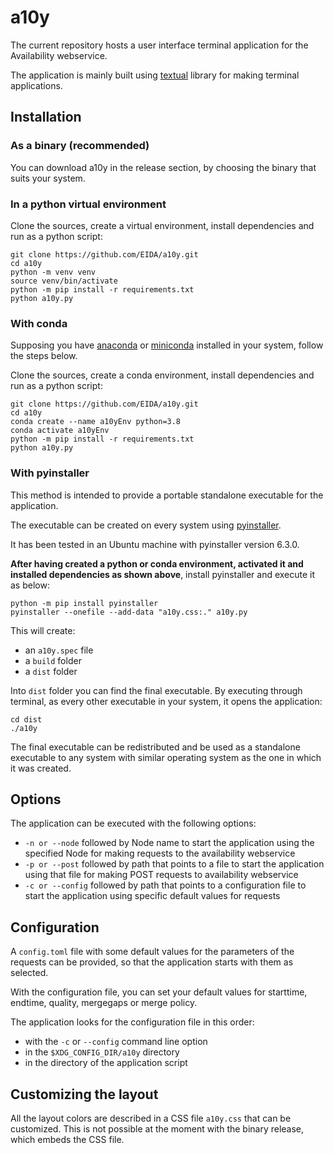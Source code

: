 # a10y

The current repository hosts a user interface terminal application for the Availability webservice.

The application is mainly built using [textual](https://textual.textualize.io/) library for making terminal applications.


## Installation

### As a binary (recommended)

You can download a10y in the release section, by choosing the binary that suits your system.

### In a python virtual environment

Clone the sources, create a virtual environment, install dependencies and run as a python script:

```
git clone https://github.com/EIDA/a10y.git
cd a10y
python -m venv venv
source venv/bin/activate
python -m pip install -r requirements.txt
python a10y.py
```

### With conda

Supposing you have [anaconda](https://www.anaconda.com/) or [miniconda](https://docs.conda.io/projects/miniconda/en/latest/) installed in your system, follow the steps below.

Clone the sources, create a conda environment, install dependencies and run as a python script:
```
git clone https://github.com/EIDA/a10y.git
cd a10y
conda create --name a10yEnv python=3.8
conda activate a10yEnv
python -m pip install -r requirements.txt
python a10y.py
```

### With pyinstaller

This method is intended to provide a portable standalone executable for the application.

The executable can be created on every system using [pyinstaller](https://pyinstaller.org/en/stable/).

It has been tested in an Ubuntu machine with pyinstaller version 6.3.0.

**After having created a python or conda environment, activated it and installed dependencies as shown above**, install pyinstaller and execute it as below:
```
python -m pip install pyinstaller
pyinstaller --onefile --add-data "a10y.css:." a10y.py
```

This will create:
  - an `a10y.spec` file
  - a `build` folder
  - a `dist` folder

 Into `dist` folder you can find the final executable. By executing through terminal, as every other executable in your system, it opens the application:
```
cd dist
./a10y
```

The final executable can be redistributed and be used as a standalone executable to any system with similar operating system as the one in which it was created.

## Options

The application can be executed with the following options:
  - `-n or --node` followed by Node name to start the application using the specified Node for making requests to the availability webservice
  - `-p or --post` followed by path that points to a file to start the application using that file for making POST requests to availability webservice
  - `-c or --config` followed by path that points to a configuration file to start the application using specific default values for requests

## Configuration

A `config.toml` file with some default values for the parameters of the requests can be provided, so that the application starts with them as selected.

With the configuration file, you can set your default values for starttime, endtime, quality, mergegaps or merge policy.

The application looks for the configuration file in this order:

  - with the `-c` or `--config` command line option
  - in the `$XDG_CONFIG_DIR/a10y` directory
  - in the directory of the application script

## Customizing the layout

All the layout colors are described in a CSS file `a10y.css` that can be customized. This is not possible at the moment with the binary release, which embeds the CSS file.
